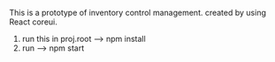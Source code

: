 This is a prototype of inventory control management. created by using React coreui.

1. run this in proj.root -->  npm install
2. run --> npm start
